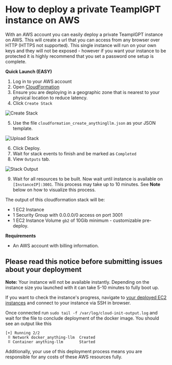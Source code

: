 # How to deploy a private TeamplGPT instance on AWS

With an AWS account you can easily deploy a private TeamplGPT instance on AWS. This will create a url that you can access from any browser over HTTP (HTTPS not supported). This single instance will run on your own keys and they will not be exposed - however if you want your instance to be protected it is highly recommend that you set a password one setup is complete.

**Quick Launch (EASY)**

1. Log in to your AWS account
2. Open [CloudFormation](https://us-west-1.console.aws.amazon.com/cloudformation/home)
3. Ensure you are deploying in a geographic zone that is nearest to your physical location to reduce latency.
4. Click `Create Stack`

![Create Stack](../../../images/screenshots/create_stack.png)

5. Use the file `cloudformation_create_anythingllm.json` as your JSON template.

![Upload Stack](../../../images/screenshots/upload.png)

6. Click Deploy.
7. Wait for stack events to finish and be marked as `Completed`
8. View `Outputs` tab.

![Stack Output](../../../images/screenshots/cf_outputs.png)

9. Wait for all resources to be built. Now wait until instance is available on `[InstanceIP]:3001`.
   This process may take up to 10 minutes. See **Note** below on how to visualize this process.

The output of this cloudformation stack will be:

- 1 EC2 Instance
- 1 Security Group with 0.0.0.0/0 access on port 3001
- 1 EC2 Instance Volume `gb2` of 10Gib minimum - customizable pre-deploy.

**Requirements**

- An AWS account with billing information.

## Please read this notice before submitting issues about your deployment

**Note:**
Your instance will not be available instantly. Depending on the instance size you launched with it can take 5-10 minutes to fully boot up.

If you want to check the instance's progress, navigate to [your deployed EC2 instances](https://us-west-1.console.aws.amazon.com/ec2/home) and connect to your instance via SSH in browser.

Once connected run `sudo tail -f /var/log/cloud-init-output.log` and wait for the file to conclude deployment of the docker image.
You should see an output like this

```
[+] Running 2/2
 ⠿ Network docker_anything-llm  Created
 ⠿ Container anything-llm       Started
```

Additionally, your use of this deployment process means you are responsible for any costs of these AWS resources fully.
